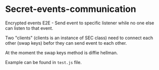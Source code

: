 # Secret-events-communication
Encrypted events E2E - Send event to specific listener while no one else can listen to that event.

Two "clients" (clients is an instance of SEC class) need to connect each other (swap keys) befor they can send event to each other.

At the moment the swap keys method is diffie hellman.

Example can be found in `test.js` file.
